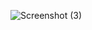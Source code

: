 ![Screenshot (3)](https://user-images.githubusercontent.com/60287642/122107044-7f253000-cdcf-11eb-831f-6b5da0ad1662.png)